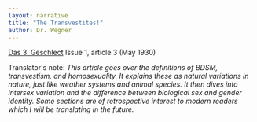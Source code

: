 ```yaml
---
layout: narrative
title: "The Transvestites!"
author: Dr. Wegner
---
```


[Das 3. Geschlect](/das-dritte-geschlecht/) Issue 1, article 3 (May 1930)

Translator's note: _This article goes over the definitions of BDSM, transvestism, and homosexuality. It explains these as natural variations in nature, just like weather systems and animal species. It then dives into intersex variation and the difference between biological sex and gender identity. Some sections are of retrospective interest to modern readers which I will be translating in the future._